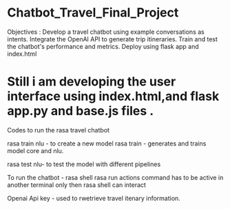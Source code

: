 # Chatbot_Travel_Final_Project

Objectives :
Develop a travel chatbot using example conversations as intents.
Integrate the OpenAI API to generate trip itineraries.
Train and test the chatbot's performance and metrics.
Deploy using flask app and index.html


# Still i am developing the user interface using index.html,and flask app.py and base.js files .

Codes to run the rasa travel chatbot 

rasa train nlu - to create a new model
rasa train - generates and trains model core and nlu.

rasa test nlu- to test the model with different pipelines

To run the chatbot - rasa shell
rasa run actions   command has to be active in another terminal only then rasa shell can interact

Openai Api key - used to rwetrieve travel itenary information.


